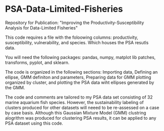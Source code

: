 # PSA-Data-Limited-Fisheries
Repository for Publication: "Improving the Productivity-Susceptibility Analysis for Data-Limited Fisheries"

This code requires a file with the foloowing columns: productivity, susceptibility, vulnerability, and species. Which houses the PSA resutls data. 

You will need the following packages: pandas, numpy, matplot lib patches, transforms, pyplot, and sklearn.

The code is organized in the following sections: Importing data, Defining an ellipse, GMM definiton and parameters, Preparing data for GMM plotting organized by cluster, and plotting the PSA data wiht ellipses generated by the GMM.

The code and comments are tailored to my PSA data set consisting of 32 marine aquarium fish species.  However, the sustainability labeling of clusters produced for other datasets will neeed to be re-assessed on a case by case basis.  Although this Gaussian Mixture Model (GMM) clustring alogrithm was produced for clustering PSA results, it can be applied to any PSA dataset using this code. 



